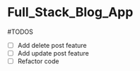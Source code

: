 # Full_Stack_Blog_App

#TODOS
- [ ] Add delete post feature
- [ ] Add update post feature
- [ ] Refactor code
